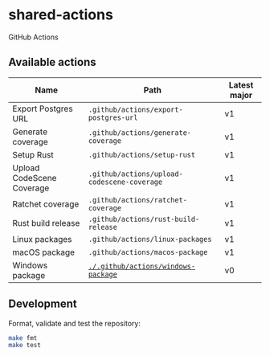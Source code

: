 # shared-actions

GitHub Actions

## Available actions

| Name                      | Path                                        | Latest major |
| ------------------------- | ------------------------------------------- | ------------ |
| Export Postgres URL       | `.github/actions/export-postgres-url`       | v1           |
| Generate coverage         | `.github/actions/generate-coverage`         | v1           |
| Setup Rust                | `.github/actions/setup-rust`                | v1           |
| Upload CodeScene Coverage | `.github/actions/upload-codescene-coverage` | v1           |
| Ratchet coverage          | `.github/actions/ratchet-coverage`          | v1           |
| Rust build release        | `.github/actions/rust-build-release`        | v1           |
| Linux packages            | `.github/actions/linux-packages`            | v1           |
| macOS package             | `.github/actions/macos-package`             | v1           |
| Windows package           | [`./.github/actions/windows-package`](./.github/actions/windows-package/README.md) | v0           |

## Development

Format, validate and test the repository:

```sh
make fmt
make test
```